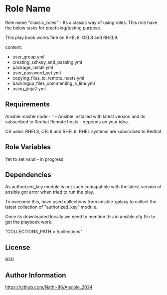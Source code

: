 Role Name
=========

Role name "classic_roles" - Its a classic way of using roles. This role have the below tasks for practising/testing purpose. 

This play book works fine on RHEL8, OEL8 and RHEL9.

content:
   -  user_group.yml
   -  creating_sshkey_and_passing.yml
   -  package_install.yml
   -  user_password_set.yml
   -  copying_files_to_remote_hosts.yml
   -  backingup_files_commenting_a_line.yml
   -  using_jinja2.yml

Requirements
------------

Ansible master node - 1 - Ansible installed with latest version and its subscribed to Redhat
Remote hosts - depends on your idea.

OS used: RHEL8, OEL8 and RHEL9.
RHEL systems are subscribed to Redhat

Role Variables
--------------

Yet to set valut - in progress

Dependencies
------------

As authorized_key module is not such comapatible with the latest version of ansible got error when tried to run the play. 

To ovecome this, have used collections from ansible-galaxy to collect the latest collection of "authorized_key" module.

Once its downloaded locally we need to mention this in ansible.cfg file to get the playbook work.

"COLLECTIONS_PATH = /collections"

License
-------

BSD

Author Information
------------------

https://github.com/Nathi-86/Ansible_2024
